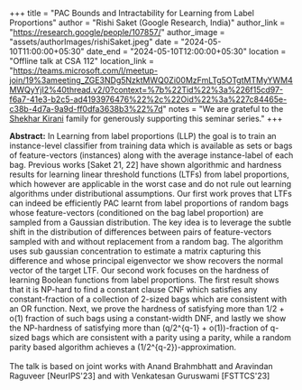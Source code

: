 +++
title = "PAC Bounds and Intractability for Learning from Label Proportions"
author = "Rishi Saket (Google Research, India)"
author_link = "https://research.google/people/107857/"
author_image = "assets/authorImages/rishiSaket.jpeg"
date = "2024-05-10T11:00:00+05:30"
date_end = "2024-05-10T12:00:00+05:30"
location = "Offline talk at CSA 112"
location_link = "https://teams.microsoft.com/l/meetup-join/19%3ameeting_ZGE3NDg5NzktMWQ0Zi00MzFmLTg5OTgtMTMyYWM4MWQyYjI2%40thread.v2/0?context=%7b%22Tid%22%3a%226f15cd97-f6a7-41e3-b2c5-ad4193976476%22%2c%22Oid%22%3a%227c84465e-c38b-4d7a-9a9d-ff0dfa3638b3%22%7d"
notes = "We are grateful to the <a href = "https://www.accel.com/people/shekhar-kirani" target= "_blank">Shekhar Kirani</a> family for generously supporting this seminar series."
+++

<b>Abstract:</b> 
In Learning from label proportions (LLP) the goal is to train an instance-level classifier from training data which is 
available as sets or bags of feature-vectors (instances) along with the average instance-label of each bag. Previous 
works [Saket 21, 22] have shown algorithmic and hardness results for learning linear threshold functions (LTFs) from 
label proportions, which however are applicable in the worst case and do not rule out learning algorithms under 
distributional assumptions.
Our first work proves that LTFs can indeed be efficiently PAC learnt from label proportions of random bags whose 
feature-vectors (conditioned on the bag label proportion) are sampled from a Gaussian distribution. The key idea 
is to leverage the subtle shift in the distribution of differences between pairs of feature-vectors sampled with 
and without replacement from a random bag. The algorithm uses sub gaussian concentration to estimate a matrix 
capturing this difference and whose principal eigenvector we show recovers the normal vector of the target LTF.
Our second work focuses on the hardness of learning Boolean functions from label proportions. The first result 
shows that it is NP-hard to find a constant clause CNF which satisfies any constant-fraction of a collection of 
2-sized bags which are consistent with an OR function. Next, we prove the hardness of satisfying more than 
1/2 + o(1) fraction of such bags using a constant-width DNF, and lastly we show the NP-hardness of satisfying 
more than (q/2^{q-1} + o(1))-fraction of q-sized bags which are consistent with a parity using a parity, while a 
random parity based algorithm achieves a (1/2^{q-2})-approximation.
<br><br>
The talk is based on joint works with Anand Brahmbhatt and Aravindan Raguveer [NeurIPS'23] and with Venkatesan 
Guruswami [FSTTCS'23]